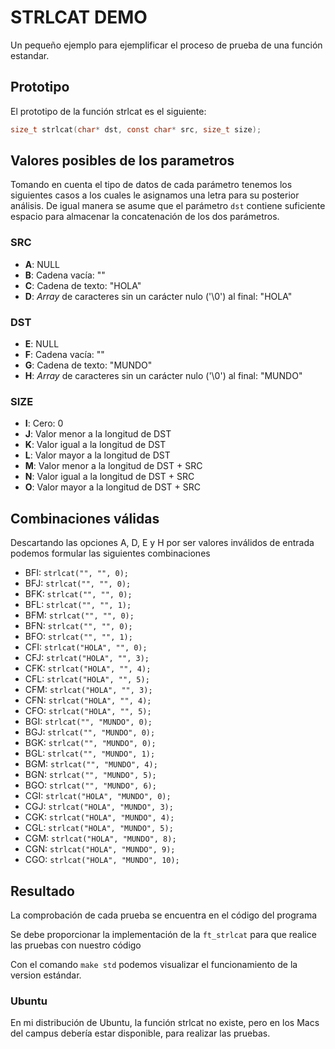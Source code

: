 # STRLCAT DEMO

Un pequeño ejemplo para ejemplificar el proceso de prueba de una función estandar.

## Prototipo
El prototipo de la función strlcat es el siguiente:

``` c
size_t strlcat(char* dst, const char* src, size_t size);
```

## Valores posibles de los parametros
Tomando en cuenta el tipo de datos de cada parámetro tenemos los siguientes casos
a los cuales le asignamos una letra para su posterior análisis. De igual manera se asume
que el parámetro ```dst``` contiene suficiente espacio para almacenar la concatenación de
los dos parámetros.

### SRC
- **A**: NULL
- **B**: Cadena vacía: ""
- **C**: Cadena de texto: "HOLA"
- **D**: *Array* de caracteres sin un carácter nulo ('\0') al final: "HOLA"

### DST
- **E**: NULL
- **F**: Cadena vacía: ""
- **G**: Cadena de texto: "MUNDO"
- **H**: *Array* de caracteres sin un carácter nulo ('\0') al final: "MUNDO"

### SIZE
- **I**: Cero: 0
- **J**: Valor menor a la longitud de DST
- **K**: Valor igual a la longitud de DST
- **L**: Valor mayor a la longitud de DST
- **M**: Valor menor a la longitud de DST + SRC
- **N**: Valor igual a la longitud de DST + SRC
- **O**: Valor mayor a la longitud de DST + SRC

## Combinaciones válidas
Descartando las opciones A, D, E y H por ser valores inválidos de entrada podemos formular las siguientes combinaciones

- BFI: ``` strlcat("", "", 0); ```
- BFJ: ``` strlcat("", "", 0); ```
- BFK: ``` strlcat("", "", 0); ```
- BFL: ``` strlcat("", "", 1); ```
- BFM: ``` strlcat("", "", 0); ```
- BFN: ``` strlcat("", "", 0); ```
- BFO: ``` strlcat("", "", 1); ```
- CFI: ``` strlcat("HOLA", "", 0); ```
- CFJ: ``` strlcat("HOLA", "", 3); ```
- CFK: ``` strlcat("HOLA", "", 4); ```
- CFL: ``` strlcat("HOLA", "", 5); ```
- CFM: ``` strlcat("HOLA", "", 3); ```
- CFN: ``` strlcat("HOLA", "", 4); ```
- CFO: ``` strlcat("HOLA", "", 5); ```
- BGI: ``` strlcat("", "MUNDO", 0); ```
- BGJ: ``` strlcat("", "MUNDO", 0); ```
- BGK: ``` strlcat("", "MUNDO", 0); ```
- BGL: ``` strlcat("", "MUNDO", 1); ```
- BGM: ``` strlcat("", "MUNDO", 4); ```
- BGN: ``` strlcat("", "MUNDO", 5); ```
- BGO: ``` strlcat("", "MUNDO", 6); ```
- CGI: ``` strlcat("HOLA", "MUNDO", 0); ```
- CGJ: ``` strlcat("HOLA", "MUNDO", 3); ```
- CGK: ``` strlcat("HOLA", "MUNDO", 4); ```
- CGL: ``` strlcat("HOLA", "MUNDO", 5); ```
- CGM: ``` strlcat("HOLA", "MUNDO", 8); ```
- CGN: ``` strlcat("HOLA", "MUNDO", 9); ```
- CGO: ``` strlcat("HOLA", "MUNDO", 10); ```

## Resultado
La comprobación de cada prueba se encuentra en el código del programa

Se debe proporcionar la implementación de la ```ft_strlcat``` para que realice las pruebas con nuestro código

Con el comando ```make std``` podemos visualizar el funcionamiento de la version estándar.


### Ubuntu
En mi distribución de Ubuntu, la función strlcat no existe, pero en los Macs
del campus debería estar disponible, para realizar las pruebas.